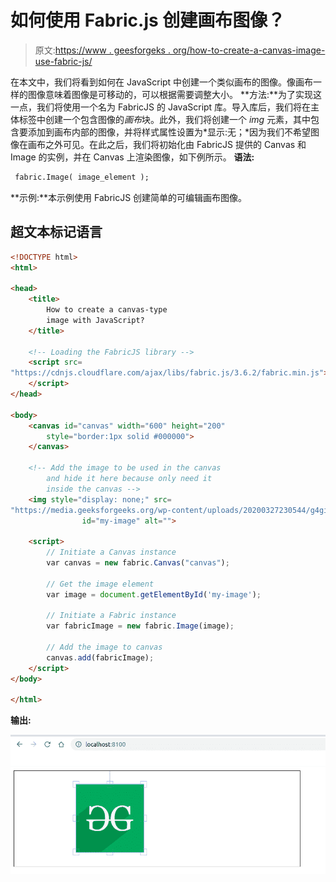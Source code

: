 # 如何使用 Fabric.js 创建画布图像？

> 原文:[https://www . geesforgeks . org/how-to-create-a-canvas-image-use-fabric-js/](https://www.geeksforgeeks.org/how-to-create-a-canvas-image-using-fabric-js/)

在本文中，我们将看到如何在 JavaScript 中创建一个类似画布的图像。像画布一样的图像意味着图像是可移动的，可以根据需要调整大小。
**方法:**为了实现这一点，我们将使用一个名为 FabricJS 的 JavaScript 库。导入库后，我们将在主体标签中创建一个包含图像的*画布*块。此外，我们将创建一个 *img* 元素，其中包含要添加到画布内部的图像，并将样式属性设置为*显示:无；*因为我们不希望图像在画布之外可见。在此之后，我们将初始化由 FabricJS 提供的 Canvas 和 Image 的实例，并在 Canvas 上渲染图像，如下例所示。
**语法:**

```html
 fabric.Image( image_element ); 
```

**示例:**本示例使用 FabricJS 创建简单的可编辑画布图像。

## 超文本标记语言

```html
<!DOCTYPE html>
<html>

<head>
    <title>
        How to create a canvas-type
        image with JavaScript?
    </title>

    <!-- Loading the FabricJS library -->
    <script src=
"https://cdnjs.cloudflare.com/ajax/libs/fabric.js/3.6.2/fabric.min.js">
    </script>
</head>

<body>
    <canvas id="canvas" width="600" height="200"
        style="border:1px solid #000000">
    </canvas>

    <!-- Add the image to be used in the canvas
        and hide it here because only need it
        inside the canvas -->
    <img style="display: none;" src=
"https://media.geeksforgeeks.org/wp-content/uploads/20200327230544/g4gicon.png"
                id="my-image" alt="">

    <script>
        // Initiate a Canvas instance
        var canvas = new fabric.Canvas("canvas");

        // Get the image element
        var image = document.getElementById('my-image');

        // Initiate a Fabric instance
        var fabricImage = new fabric.Image(image);

        // Add the image to canvas
        canvas.add(fabricImage);
    </script>
</body>

</html>
```

**输出:**

![](img/64cb2b9293a370c725c5d759b90ac4e3.png)